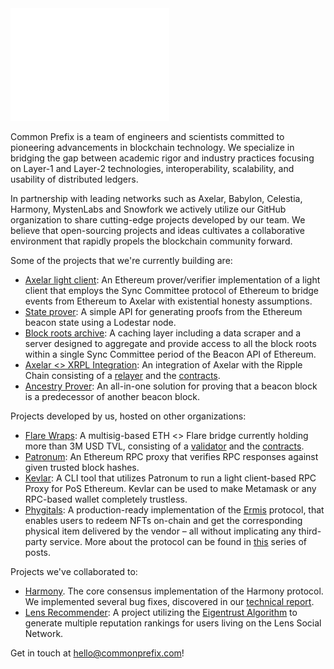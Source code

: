 <picture>
  <img alt="logo" src="https://github.com/commonprefix/.github/blob/18c83a92c7273753c213750eca1b2807ad75d572/profile/cp-logo-inversed.png?raw=true" width="auto" height="180">
</picture>

Common Prefix is a team of engineers and scientists committed to pioneering advancements in blockchain technology. We specialize in bridging the gap between academic rigor and industry practices focusing on Layer-1 and Layer-2 technologies, interoperability, scalability, and usability of distributed ledgers.

In partnership with leading networks such as Axelar, Babylon, Celestia, Harmony, MystenLabs and Snowfork we actively utilize our GitHub organization to share cutting-edge projects developed by our team. We believe that open-sourcing projects and ideas cultivates a collaborative environment that rapidly propels the blockchain community forward.

Some of the projects that we're currently building are:
* [Axelar light client](https://github.com/commonprefix/axelar-light-client): An Ethereum prover/verifier implementation of a light client that employs the Sync Committee protocol of Ethereum to bridge events from Ethereum to Axelar with existential honesty assumptions.
* [State prover](https://github.com/commonprefix/state-prover): A simple API for generating proofs from the Ethereum beacon state using a Lodestar node.
* [Block roots archive](https://github.com/commonprefix/block-roots-archive): A caching layer including a data scraper and a server designed to aggregate and provide access to all the block roots within a single Sync Committee period of the Beacon API of Ethereum.
* [Axelar <> XRPL Integration](https://github.com/commonprefix/axelar-xrpl-relayer): An integration of Axelar with the Ripple Chain consisting of a [relayer](https://github.com/commonprefix/axelar-xrpl-relayer) and the [contracts](https://github.com/commonprefix/axelar-xrpl-solidity).
* [Ancestry Prover](): An all-in-one solution for proving that a beacon block is a predecessor of another beacon block.
  
Projects developed by us, hosted on other organizations:
* [Flare Wraps](https://github.com/flrfinance/flr-wraps-contracts): A multisig-based ETH <> Flare bridge currently holding more than 3M USD TVL, consisting of a [validator](https://github.com/flrfinance/flr-wraps-validator) and the [contracts](https://github.com/flrfinance/flr-wraps-contracts).
* [Patronum](https://github.com/lightclients/patronum): An Ethereum RPC proxy that verifies RPC responses against given trusted block hashes.
* [Kevlar](https://github.com/lightclients/kevlar): A CLI tool that utilizes Patronum to run a light client-based RPC Proxy for PoS Ethereum. Kevlar can be used to make Metamask or any RPC-based wallet completely trustless.
* [Phygitals](https://github.com/flrfinance/phygital-redemptions-contracts): A production-ready implementation of the [Ermis](https://enosys.global/papers/ermisWhitepaper.pdf) protocol, that enables users to redeem NFTs on-chain and get the corresponding physical item delivered by the vendor – all without implicating any third-party service. More about the protocol can be found in [this](https://enosys.medium.com/phygitals-part-1-f2f3aa7ede69) series of posts.

Projects we've collaborated to:
* [Harmony](https://github.com/harmony-one/harmony). The core consensus implementation of the Harmony protocol. We implemented several bug fixes, discovered in our [technical report](https://www.commonprefix.com/static/clients/harmony/harmony_tech_report_v2.pdf).
* [Lens Recommender](https://github.com/Karma3Labs/ts-lens): A project utilizing the [Eigentrust Algorithm](https://nlp.stanford.edu/pubs/eigentrust.pdf) to generate multiple reputation rankings for users living on the Lens Social Network.

Get in touch at [hello@commonprefix.com](mailto:hello@commonprefix.com)!


